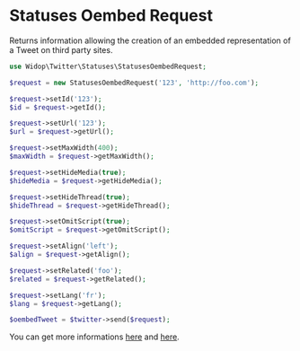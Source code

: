 # Statuses Oembed Request

Returns information allowing the creation of an embedded representation of a Tweet on third party sites.

``` php
use Widop\Twitter\Statuses\StatusesOembedRequest;

$request = new StatusesOembedRequest('123', 'http://foo.com');

$request->setId('123');
$id = $request->getId();

$request->setUrl('123');
$url = $request->getUrl();

$request->setMaxWidth(400);
$maxWidth = $request->getMaxWidth();

$request->setHideMedia(true);
$hideMedia = $request->getHideMedia();

$request->setHideThread(true);
$hideThread = $request->getHideThread();

$request->setOmitScript(true);
$omitScript = $request->getOmitScript();

$request->setAlign('left');
$align = $request->getAlign();

$request->setRelated('foo');
$related = $request->getRelated();

$request->setLang('fr');
$lang = $request->getLang();

$oembedTweet = $twitter->send($request);
```

You can get more informations [here](https://dev.twitter.com/docs/api/1.1/get/statuses/oembed) and
[here](http://oembed.com/).
